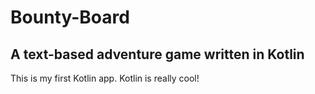 <h1>Bounty-Board</h1>
<h2>A text-based adventure game written in Kotlin</h2>
<p>This is my first Kotlin app. Kotlin is really cool!</p>